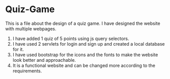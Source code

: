 # Quiz-Game
This is a file about the design of a quiz game.
I have designed the website with multiple webpages.
1) I have added 1 quiz of 5 points using js query selectors.
2) I have used 2 servlets for login and sign up and created a local database for it.
3) I have used bootstrap for the icons and the fonts to make the website look better and approachable.
4) It is a functional website and can be changed more according to the requirements.
